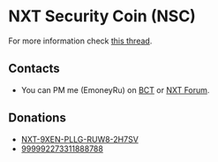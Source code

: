 # NXT Security Coin (NSC)
For more information check [this thread](https://nxtforum.org/index.php?topic=3669.0).
 
## Contacts
* You can PM me (EmoneyRu) on [BCT](https://bitcointalk.org/index.php?action=profile;u=125071;sa=summary) or [NXT Forum](https://nxtforum.org/index.php?action=profile;u=300).

## Donations
* [NXT-9XEN-PLLG-RUW8-2H7SV](http://87.230.14.1/nxt/nxt.cgi?action=3000&acc=999992273311888788)
* [999992273311888788](http://87.230.14.1/nxt/nxt.cgi?action=3000&acc=999992273311888788)
